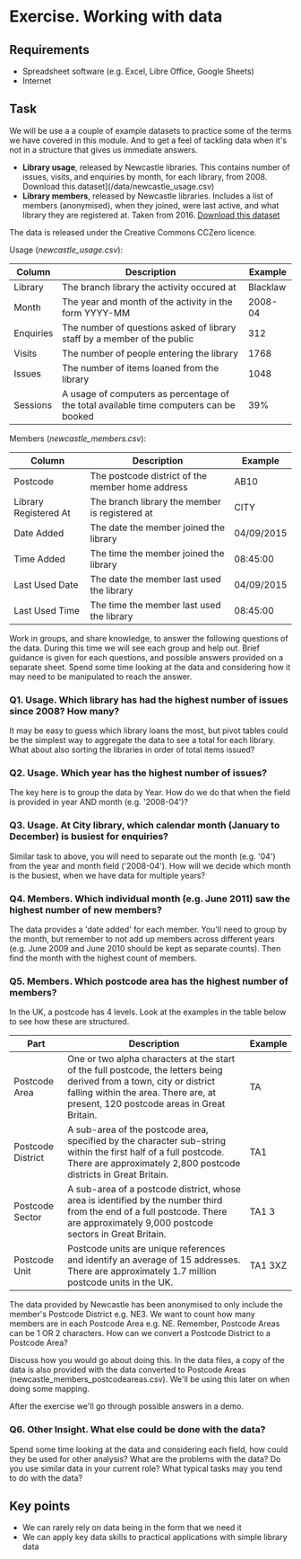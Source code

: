 Exercise. Working with data
===========================

Requirements
------------

- Spreadsheet software (e.g. Excel, Libre Office, Google Sheets)
- Internet

Task
----

We will be use a a couple of example datasets to practice some of the terms we have covered in this module.  And to get a feel of tackling data when it's not in a structure that gives us immediate answers.

- **Library usage**, released by Newcastle libraries.  This contains number of issues, visits, and enquiries by month, for each library, from 2008. Download this dataset](/data/newcastle_usage.csv)
- **Library members**, released by Newcastle libraries.  Includes a list of members (anonymised), when they joined, were last active, and what library they are registered at. Taken from 2016. [Download this dataset](/data/newcastle_members.csv)

The data is released under the Creative Commons CCZero licence.

Usage (*newcastle_usage.csv*):

| Column | Description | Example |
| ------ | ----------- | ------- |
| Library | The branch library the activity occured at | Blacklaw |
| Month | The year and month of the activity in the form YYYY-MM | 2008-04 |
| Enquiries | The number of questions asked of library staff by a member of the public | 312 |
| Visits | The number of people entering the library  | 1768 |
| Issues |The number of items loaned from the library | 1048 |
| Sessions | A usage of computers as percentage of the total available time computers can be booked | 39% |

Members (*newcastle_members.csv*):

| Column | Description | Example |
| ------ | ----------- | ------- |
| Postcode | The postcode district of the member home address | AB10 |
| Library Registered At | The branch library the member is registered at | CITY |
| Date Added | The date the member joined the library | 04/09/2015 |
| Time Added | The time the member joined the library | 08:45:00 |
| Last Used Date | The date the member last used the library | 04/09/2015 |
| Last Used Time | The time the member last used the library | 08:45:00 |

Work in groups, and share knowledge, to answer the following questions of the data.  During this time we will see each group and help out.  Brief guidance is given for each questions, and possible answers provided on a separate sheet.  Spend some time looking at the data and considering how it may need to be manipulated to reach the answer.

### Q1. Usage. Which library has had the highest number of issues since 2008?  How many?

It may be easy to guess which library loans the most, but pivot tables could be the simplest way to aggregate the data to see a total for each library.  What about also sorting the libraries in order of total items issued?

### Q2. Usage. Which year has the highest number of issues?

The key here is to group the data by Year.  How do we do that when the field is provided in year AND month (e.g. '2008-04')?

### Q3. Usage. At City library, which calendar month (January to December) is busiest for enquiries?

Similar task to above, you will need to separate out the month (e.g. '04') from the year and month field ('2008-04').  How will we decide which month is the busiest, when we have data for multiple years?

### Q4. Members. Which individual month (e.g. June 2011) saw the highest number of new members?

The data provides a 'date added' for each member.  You'll need to group by the month, but remember to not add up members across different years (e.g. June 2009 and June 2010 should be kept as separate counts).  Then find the month with the highest count of members.

### Q5. Members.  Which postcode area has the highest number of members?

In the UK, a postcode has 4 levels.  Look at the examples in the table below to see how these are structured.

| Part | Description | Example |
| ---- | ----------- | ------- |
| Postcode Area | One or two alpha characters at the start of the full postcode, the letters being derived from a town, city or district falling within the area. There are, at present, 120 postcode areas in Great Britain. | TA |
| Postcode District | A sub-area of the postcode area, specified by the character sub-string within the first half of a full postcode. There are approximately 2,800 postcode districts in Great Britain. | TA1 |
| Postcode Sector | A sub-area of a postcode district, whose area is identified by the number third from the end of a full postcode. There are approximately 9,000 postcode sectors in Great Britain. | TA1 3 |
| Postcode Unit | Postcode units are unique references and identify an average of 15 addresses. There are approximately 1.7 million postcode units in the UK. | TA1 3XZ |

The data provided by Newcastle has been anonymised to only include the member's Postcode District e.g. NE3.  We want to count how many members are in each Postcode Area e.g. NE.  Remember, Postcode Areas can be 1 OR 2 characters.  How can we convert a Postcode District to a Postcode Area?

Discuss how you would go about doing this.  In the data files, a copy of the data is also provided with the data converted to Postcode Areas (newcastle_members_postcodeareas.csv).  We'll be using this later on when doing some mapping.

After the exercise we'll go through possible answers in a demo.

### Q6.  Other Insight.  What else could be done with the data?

Spend some time looking at the data and considering each field, how could they be used for other analysis?  What are the problems with the data?  Do you use similar data in your current role?  What typical tasks may you tend to do with the data?

Key points
----------

- We can rarely rely on data being in the form that we need it
- We can apply key data skills to practical applications with simple library data